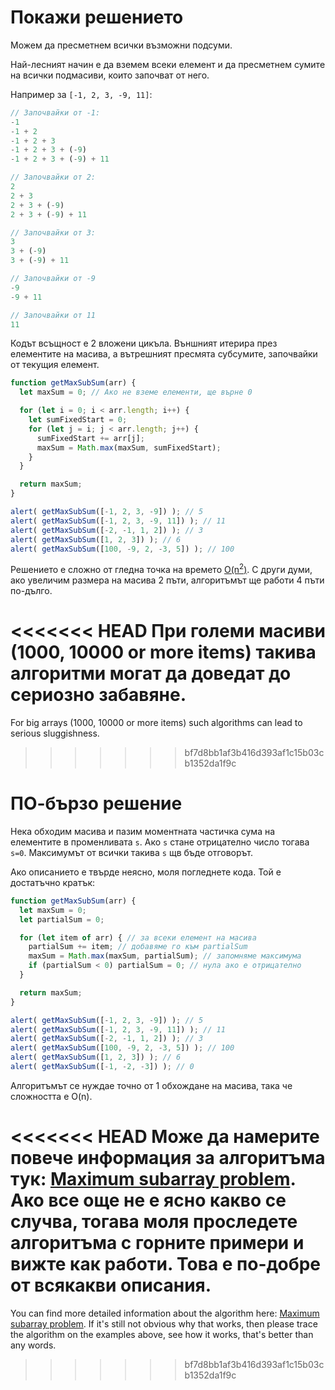 # Покажи решението

Можем да пресметнем всички възможни подсуми.

Най-лесният начин е да вземем всеки елемент и да пресметнем сумите на всички подмасиви, които започват от него.

Например за `[-1, 2, 3, -9, 11]`:

```js no-beautify
// Започвайки от -1:
-1
-1 + 2
-1 + 2 + 3
-1 + 2 + 3 + (-9)
-1 + 2 + 3 + (-9) + 11

// Започвайки от 2:
2
2 + 3
2 + 3 + (-9)
2 + 3 + (-9) + 11

// Започвайки от 3:
3
3 + (-9)
3 + (-9) + 11

// Започвайки от -9
-9
-9 + 11

// Започвайки от 11
11
```

Кодът всъщност е 2  вложени цикъла. Външният итерира през елементите на масива, а вътрешният пресмята субсумите, започвайки от текущия елемент.

```js run
function getMaxSubSum(arr) {
  let maxSum = 0; // Ако не вземе елементи, ще върне 0

  for (let i = 0; i < arr.length; i++) {
    let sumFixedStart = 0;
    for (let j = i; j < arr.length; j++) {
      sumFixedStart += arr[j];
      maxSum = Math.max(maxSum, sumFixedStart);
    }
  }

  return maxSum;
}

alert( getMaxSubSum([-1, 2, 3, -9]) ); // 5
alert( getMaxSubSum([-1, 2, 3, -9, 11]) ); // 11
alert( getMaxSubSum([-2, -1, 1, 2]) ); // 3
alert( getMaxSubSum([1, 2, 3]) ); // 6
alert( getMaxSubSum([100, -9, 2, -3, 5]) ); // 100
```

Решението е сложно от гледна точка на времето [O(n<sup>2</sup>)](https://en.wikipedia.org/wiki/Big_O_notation). С други думи, ако увеличим размера на масива 2 пъти, алгоритъмът ще работи 4 пъти по-дълго.

<<<<<<< HEAD
При големи масиви (1000, 10000 or more items) такива алгоритми могат да доведат до сериозно забавяне.
=======
For big arrays (1000, 10000 or more items) such algorithms can lead to serious sluggishness.
>>>>>>> bf7d8bb1af3b416d393af1c15b03cb1352da1f9c

# ПО-бързо решение

Нека обходим масива и пазим моментната частичка сума на елементите в променливата `s`. Ако `s` стане отрицателно число тогава `s=0`. Максимумът от всички такива `s` щв бъде отговорът.

Ако описанието е твърде неясно, моля погледнете кода. Той е достатъчно кратък:

```js run demo
function getMaxSubSum(arr) {
  let maxSum = 0;
  let partialSum = 0;

  for (let item of arr) { // за всеки елемент на масива
    partialSum += item; // добавяме го към partialSum
    maxSum = Math.max(maxSum, partialSum); // запомняме максимума
    if (partialSum < 0) partialSum = 0; // нула ако е отрицателно
  }

  return maxSum;
}

alert( getMaxSubSum([-1, 2, 3, -9]) ); // 5
alert( getMaxSubSum([-1, 2, 3, -9, 11]) ); // 11
alert( getMaxSubSum([-2, -1, 1, 2]) ); // 3
alert( getMaxSubSum([100, -9, 2, -3, 5]) ); // 100
alert( getMaxSubSum([1, 2, 3]) ); // 6
alert( getMaxSubSum([-1, -2, -3]) ); // 0
```

Алгоритъмът се нуждае точно от 1 обхождане на масива, така че сложността е O(n).

<<<<<<< HEAD
Може да намерите повече информация за алгоритъма тук: [Maximum subarray problem](http://en.wikipedia.org/wiki/Maximum_subarray_problem). Ако все още не е ясно какво се случва, тогава моля проследете алгоритъма с горните примери и вижте как работи. Това е по-добре от всякакви описания. 
=======
You can find more detailed information about the algorithm here: [Maximum subarray problem](http://en.wikipedia.org/wiki/Maximum_subarray_problem). If it's still not obvious why that works, then please trace the algorithm on the examples above, see how it works, that's better than any words.
>>>>>>> bf7d8bb1af3b416d393af1c15b03cb1352da1f9c
